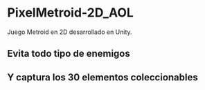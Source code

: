 # PixelMetroid-2D_AOL
Juego Metroid en 2D desarrollado en Unity.

## Evita todo tipo de enemigos


## Y captura los 30 elementos coleccionables


